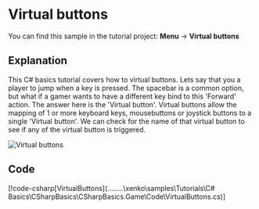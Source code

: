 # Virtual buttons
You can find this sample in the tutorial project: **Menu** ->  **Virtual buttons** 

## Explanation
This C# basics tutorial covers how to virtual buttons. Lets say that you a player to jump when a key is pressed. The spacebar is a common option, but what if a gamer wants to have a different key bind to this 'Forward' action. The answer here is the 'Virtual button'. Virtual buttons allow the mapping of 1 or more keyboard keys, mousebuttons or joystick buttons to a single 'Virtual button'. We can check for the name of that virtual button to see if any of the virtual button is triggered.

![Virtual buttons](media/virtual-buttons.png)

## Code
[!code-csharp[VirtualButtons](..\..\..\..\xenko\samples\Tutorials\C# Basics\CSharpBasics\CSharpBasics.Game\Code\VirtualButtons.cs)]
